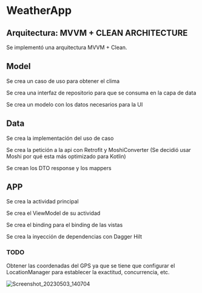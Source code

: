# WeatherApp

## Arquitectura: MVVM + CLEAN ARCHITECTURE

Se implementó una arquitectura MVVM + Clean.

## Model
Se crea un caso de uso para obtener el clima

Se crea una interfaz de repositorio para que se consuma en la capa de data

Se crea un modelo con los datos necesarios para la UI

## Data
Se crea la implementación del uso de caso 

Se crea la petición a la api con Retrofit y MoshiConverter (Se decidió usar Moshi por qué esta más optimizado para Kotlin)

Se crean los DTO response y los mappers

## APP
Se crea la actividad principal

Se crea el ViewModel de su actividad

Se crea el binding para el binding de las vistas

Se crea la inyección de dependencias con Dagger Hilt

### TODO

Obtener las coordenadas del GPS ya que se tiene que configurar el LocationManager para establecer la exactitud, concurrencia, etc.


![Screenshot_20230503_140704](https://user-images.githubusercontent.com/19498432/236018845-7defd5cb-291c-4e3c-9514-607bcfe00d1d.png)

